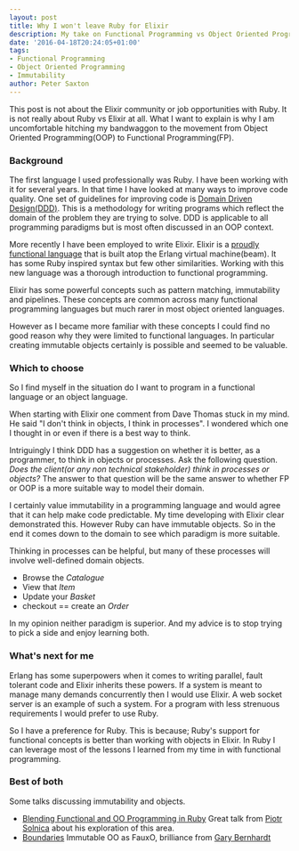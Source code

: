 ```yaml
---
layout: post
title: Why I won't leave Ruby for Elixir
description: My take on Functional Programming vs Object Oriented Programming.
date: '2016-04-18T20:24:05+01:00'
tags:
- Functional Programming
- Object Oriented Programming
- Immutability
author: Peter Saxton
---
```


This post is not about the Elixir community or job opportunities with Ruby.
It is not really about Ruby vs Elixir at all.
What I want to explain is why I am uncomfortable hitching my bandwaggon to the movement from Object Oriented Programming(OOP) to Functional Programming(FP).

### Background

The first language I used professionally was Ruby.
I have been working with it for several years.
In that time I have looked at many ways to improve code quality.
One set of guidelines for improving code is [Domain Driven Design(DDD)](http://insights.workshop14.io/2015/07/14/domain-driven-design-introduction.html).
This is a methodology for writing programs which reflect the domain of the problem they are trying to solve.
DDD is applicable to all programming paradigms but is most often discussed in an OOP context.

More recently I have been employed to write Elixir.
Elixir is a [proudly functional language](http://elixir-lang.org/) that is built atop the Erlang virtual machine(beam).
It has some Ruby inspired syntax but few other similarities.
Working with this new language was a thorough introduction to functional programming.

Elixir has some powerful concepts such as pattern matching, immutability and pipelines.
These concepts are common across many functional programming languages but much rarer in most object oriented languages.

However as I became more familiar with these concepts I could find no good reason why they were limited to functional languages.
In particular creating immutable objects certainly is possible and seemed to be valuable.

### Which to choose

So I find myself in the situation do I want to program in a functional language or an object language.

When starting with Elixir one comment from Dave Thomas stuck in my mind.
He said "I don't think in objects, I think in processes".
I wondered which one I thought in or even if there is a best way to think.

Intriguingly I think DDD has a suggestion on whether it is better, as a programmer, to think in objects or processes.
Ask the following question.
*Does the client(or any non technical stakeholder) think in processes or objects?*
The answer to that question will be the same answer to whether FP or OOP is a more suitable way to model their domain.

I certainly value immutability in a programming language and would agree that it can help make code predictable.
My time developing with Elixir clear demonstrated this.
However Ruby can have immutable objects.
So in the end it comes down to the domain to see which paradigm is more suitable.

Thinking in processes can be helpful, but many of these processes will involve well-defined domain objects.

- Browse the *Catalogue*
- View that *Item*
- Update your *Basket*
- checkout == create an *Order*

In my opinion neither paradigm is superior.
And my advice is to stop trying to pick a side and enjoy learning both.

### What's next for me
Erlang has some superpowers when it comes to writing parallel, fault tolerant code and Elixir inherits these powers.
If a system is meant to manage many demands concurrently then I would use Elixir.
A web socket server is an example of such a system.
For a program with less strenuous requirements I would prefer to use Ruby.

So I have a preference for Ruby.
This is because; Ruby's support for functional concepts is better than working with objects in Elixir.
In Ruby I can leverage most of the lessons I learned from my time in with functional programming.

### Best of both
Some talks discussing immutability and objects.

- [Blending Functional and OO Programming in Ruby](https://www.youtube.com/watch?v=rMxurF4oqsc)
  Great talk from [Piotr Solnica](https://twitter.com/_solnic_) about his exploration of this area.
- [Boundaries](https://www.youtube.com/watch?v=yTkzNHF6rMs) Immutable OO as FauxO, brilliance from [Gary Bernhardt](https://twitter.com/garybernhardt)
